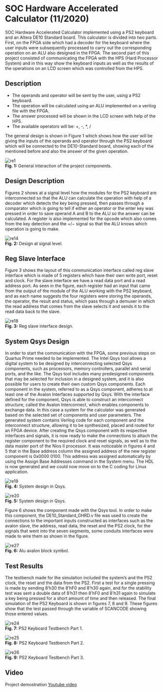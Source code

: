 # SOC Hardware Accelerated Calculator (11/2020)

SOC Hardware Accelerated Calculator implemented using a PS2 keyboard and an Altera DE10 Standard board. This calculator is divided into two parts. 
First, on the FPGA side which had a decoder for the keyboard where the user inputs were subsequently processed to carry out the corresponding 
operation on an ALU also designed in the FPGA. The second part of this project consisted of communicating the FPGA with the HPS (Hard Processor System) 
and in this way show the keyboard inputs as well as the results of the operations on an LCD screen which was controlled from the HPS.

## Description

* The operands and operator will be sent by the user, using a PS2 keyboard.
* The operation will be calculated using an ALU implemented on a verilog file with
the FPGA.
* The answer processed will be shown in the LCD screen with help of the HPS.
* The available operators will be: +, -, *, /

The general design is shown in Figure 1 which shows how the user will be giving the inputs of the operands and operator through the PS2 keyboard which will be connected to the DE10-Standard board, showing each of the mentioned before and also the answer of the given operation.

![re1](https://user-images.githubusercontent.com/78834111/155907015-73109a77-67a2-42dc-93c4-f485ac8e894f.png)<br />
**Fig. 1:** General interaction of the project components.

## Design Description

Figures 2 shows at a signal level how the modules for the PS2 keyboard are interconnected so that the ALU can calculate the operation with help of a decoder which detects the key being pressed, then passes through a comparator which is going to tell if either an operator or the enter key was pressed in order to save operand A and B to the ALU so the answer can be calculated. A register is also implemented for the opcode which also comes from the key detection and the +/− signal so that the ALU knows which operation is going to make.

![re14](https://user-images.githubusercontent.com/78834111/156027376-95ce136d-636f-4ab7-b97f-7042bf530d85.png)<br />
**Fig. 2:** Design at signal level.

## Reg Slave Interface

Figure 3 shows the layout of this communication interface called reg slave interface which is made of 5 registers which have their own write port, reset and clock. For the slave interface we have a read data port and a read address port. As seen in the figure, each register had an input that came from the output of the module of the ALU working with the PS2 keyboard, and as each name suggests the four registers were storing the operands, the operator, the result and status, which pass through a demuxer in which the read address that comes from the slave selects it and sends it to the read data back to the slave.

![re18](https://user-images.githubusercontent.com/78834111/156035673-bd553111-19bd-45bb-8ce3-b4a9ee85bd67.png)<br />
**Fig. 3:** Reg slave interface design.

## System Qsys Design 

In order to start the communication with the FPGA, some previous steps on Quartus Prime needed to be implemented. The Intel Qsys tool allows a digital system to be designed by interconnecting selected Qsys components, such as processors, memory controllers, parallel and serial ports, and the like. The Qsys tool includes many predesigned components that may be selected for inclusion in a designed system, and it is also possible for users to create their own custom Qsys components. Each component in the system, referred to as a Qsys component, adheres to at least one of the Avalon Interfaces supported by Qsys. With the interface defined for the component, Qsys is able to construct an interconnect structure, called the Avalon Interconnect, which enables components to exchange data. In this case a system for the calculator was generated based on the selected set of components and user parameters. The generated system contains Verilog code for each component and the interconnect structure, allowing it to be synthesized, placed and routed for an FPGA device. After creating the Qsys component with its respective interfaces and signals, it is now ready to make the connections to attach the register component to the required clock and reset signals, as well as to the data master port of the Nios II processor. It was noticeable in figures 4 and 5 that in the Base address column the assigned address of the new register component is 0x0000 0100. This address was assigned automatically by using the Assign Base Addresses command in the System menu. The HDL is now generated and we could now move on to the C coding for Linux application.

![re19](https://user-images.githubusercontent.com/78834111/156036749-488e2764-288e-4ff0-99ad-13e9f5e9edbf.png)<br />
**Fig. 4:** System design in Qsys.

![re20](https://user-images.githubusercontent.com/78834111/156036846-908e4d65-077a-4424-be21-2181d097de91.png)<br />
**Fig. 5:** System design in Qsys.

Figure 6 shows the component made with the Qsys tool. In order to make this component, the DE10_Standard_GHRD.v file was used to create the connections to the important inputs constructed as interfaces such as the avalon slave, the address, read data, the reset and the PS2 clock, for the signals that went into the seven segments, some conduits interfaces were made to wire them as shown in the figure.

![re27](https://user-images.githubusercontent.com/78834111/156037920-dc2923cf-2018-494f-996a-1b275b0033f4.png)<br />
**Fig. 6:** Alu avalon block symbol.

## Test Results

The testbench made for the simulation included the system’s and the PS2 clock, the reset and the data from the PS2. First a test for a single pressing is made by sending 8’h30 the 8’hF0 and 8’h30 again, and for the stability test was sent a double data of 8’h31 then 8’hF0 and 8’h31 again to simulate a key being pressed for a short amount of time and then released. The final simulation of the PS2 Keyboard is shown in figures 7, 8 and 9. These figures show that the test passed through the variable of SCANCODE showing those entered values.

![re24](https://user-images.githubusercontent.com/78834111/156039000-89ef9848-3a44-45fd-8a88-22d487f43833.png)<br />
**Fig. 7:** PS2 Keyboard Testbench Part 1.

![re25](https://user-images.githubusercontent.com/78834111/156039025-8420fae8-4784-4e35-ab5d-3260af5b4b06.png)<br />
**Fig. 8:** PS2 Keyboard Testbench Part 2.

![re26](https://user-images.githubusercontent.com/78834111/156039037-a23b5738-5538-493b-aca7-6a93e1d75410.png)<br />
**Fig. 9:** PS2 Keyboard Testbench Part 3.

## Video

Project demostration [Youtube video](https://youtu.be/nmWlwSVr2vw)


